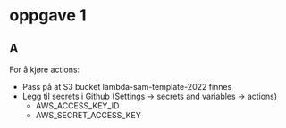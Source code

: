 # oppgave 1

## A
For å kjøre actions:
* Pass på at S3 bucket lambda-sam-template-2022 finnes
* Legg til secrets i Github (Settings -> secrets and variables -> actions)
  * AWS_ACCESS_KEY_ID
  * AWS_SECRET_ACCESS_KEY
